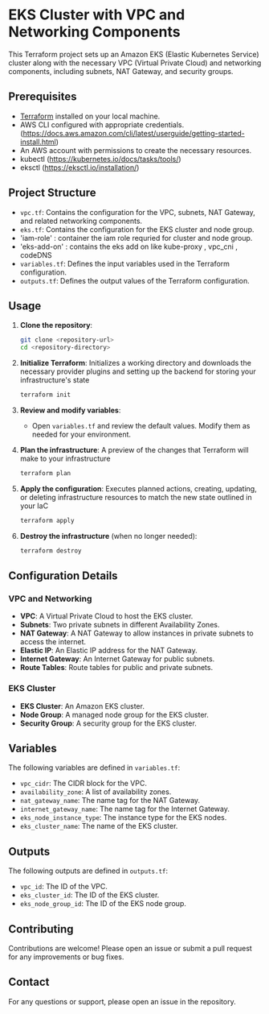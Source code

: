 # EKS Cluster with VPC and Networking Components

This Terraform project sets up an Amazon EKS (Elastic Kubernetes Service) cluster along with the necessary VPC (Virtual Private Cloud) and networking components, including subnets, NAT Gateway, and security groups.

## Prerequisites

- [Terraform](https://www.terraform.io/downloads.html) installed on your local machine.
- AWS CLI configured with appropriate credentials. (https://docs.aws.amazon.com/cli/latest/userguide/getting-started-install.html)
- An AWS account with permissions to create the necessary resources.
- kubectl  (https://kubernetes.io/docs/tasks/tools/)
- eksctl  (https://eksctl.io/installation/)

## Project Structure

- `vpc.tf`: Contains the configuration for the VPC, subnets, NAT Gateway, and related networking components.
- `eks.tf`: Contains the configuration for the EKS cluster and node group.
- 'iam-role' : container the iam role requried for cluster and node group.
- 'eks-add-on' : contains the eks add on like kube-proxy , vpc_cni , codeDNS
- `variables.tf`: Defines the input variables used in the Terraform configuration.
- `outputs.tf`: Defines the output values of the Terraform configuration.

## Usage

1. **Clone the repository**:
    ```sh
    git clone <repository-url>
    cd <repository-directory>
    ```

2. **Initialize Terraform**:
   Initializes a working directory and downloads the necessary provider plugins and  setting up the backend for storing your infrastructure's state
    ```sh
    terraform init
    ```

3. **Review and modify variables**:
    - Open `variables.tf` and review the default values. Modify them as needed for your environment.

4. **Plan the infrastructure**:
   A preview of the changes that Terraform will make to your infrastructure
    ```sh
    terraform plan
    ```

5. **Apply the configuration**:
   Executes planned actions, creating, updating, or deleting infrastructure resources to match the new state outlined in your IaC
    ```sh
    terraform apply
    ```

6. **Destroy the infrastructure** (when no longer needed):
    ```sh
    terraform destroy
    ```

## Configuration Details

### VPC and Networking

- **VPC**: A Virtual Private Cloud to host the EKS cluster.
- **Subnets**: Two private subnets in different Availability Zones.
- **NAT Gateway**: A NAT Gateway to allow instances in private subnets to access the internet.
- **Elastic IP**: An Elastic IP address for the NAT Gateway.
- **Internet Gateway**: An Internet Gateway for public subnets.
- **Route Tables**: Route tables for public and private subnets.

### EKS Cluster

- **EKS Cluster**: An Amazon EKS cluster.
- **Node Group**: A managed node group for the EKS cluster.
- **Security Group**: A security group for the EKS cluster.

## Variables

The following variables are defined in `variables.tf`:

- `vpc_cidr`: The CIDR block for the VPC.
- `availability_zone`: A list of availability zones.
- `nat_gateway_name`: The name tag for the NAT Gateway.
- `internet_gateway_name`: The name tag for the Internet Gateway.
- `eks_node_instance_type`: The instance type for the EKS nodes.
- `eks_cluster_name`: The name of the EKS cluster.

## Outputs

The following outputs are defined in `outputs.tf`:

- `vpc_id`: The ID of the VPC.
- `eks_cluster_id`: The ID of the EKS cluster.
- `eks_node_group_id`: The ID of the EKS node group.


## Contributing

Contributions are welcome! Please open an issue or submit a pull request for any improvements or bug fixes.

## Contact

For any questions or support, please open an issue in the repository.
